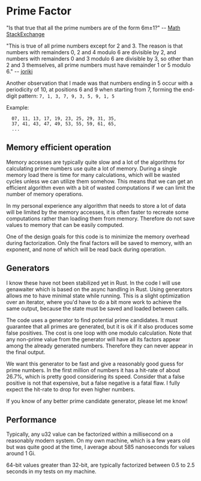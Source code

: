 # Prime Factor

"Is that true that all the prime numbers are of the form 6m±1?" -- [Math StackExchange](https://math.stackexchange.com/questions/41623/is-that-true-that-all-the-prime-numbers-are-of-the-form-6m-pm-1)

"This is true of all prime numbers except for 2 and 3. The reason is that numbers with remainders 0, 2 and 4 modulo 6 are divisible by 2, and numbers with remainders 0 and 3 modulo 6 are divisible by 3, so other than 2 and 3 themselves, all prime numbers must have remainder 1 or 5 modulo 6." -- [joriki](https://math.stackexchange.com/users/6622/joriki)

Another observation that I made was that numbers ending in 5 occur with a periodicity of 10, at positions 6 and 9 when starting from 7, forming the end-digit pattern:
`7, 1, 3, 7, 9, 3, 5, 9, 1, 5`

Example:
```
  07, 11, 13, 17, 19, 23, 25, 29, 31, 35,
  37, 41, 43, 47, 49, 53, 55, 59, 61, 65,
  ...
```

## Memory efficient operation

Memory accesses are typically quite slow and a lot of the algorithms for calculating prime numbers use quite a lot of memory. During a single memory load there is time for many calculations, which will be wasted cycles unless we can utilize them somehow. This means that we can get an efficient algorithm even with a bit of wasted computations if we can limit the number of memory operations.

In my personal experience any algorithm that needs to store a lot of data will be limited by the memory accesses, it is often faster to recreate some computations rather than loading them from memory. Therefore do not save values to memory that can be easily computed.

One of the design goals for this code is to minimize the memory overhead during factorization. Only the final factors will be saved to memory, with an exponent, and none of which will be read back during operation.

## Generators

I know these have not been stabilized yet in Rust. In the code I will use genawaiter which is based on the async handling in Rust. Using generators allows me to have minimal state while running. This is a slight optimization over an iterator, where you'd have to do a bit more work to achieve the same output, because the state must be saved and loaded between calls.

The code uses a generator to find potential prime candidates. It must guarantee that all primes are generated, but it is ok if it also produces some false positives. The cost is one loop with one modulo calculation. Note that any non-prime value from the generator will have all its factors appear among the already generated numbers. Therefore they can never appear in the final output.

We want this generator to be fast and give a reasonably good guess for prime numbers. In the first million of numbers it has a hit-rate of about 26.7%, which is pretty good considering its speed. Consider that a false positive is not that expensive, but a false negative is a fatal flaw. I fully expect the hit-rate to drop for even higher numbers.

If you know of any better prime candidate generator, please let me know!

## Performance

Typically, any u32 value can be factorized within a millisecond on a reasonably modern system. On my own machine, which is a few years old but was quite good at the time, I average about 585 nanoseconds for values around 1 Gi.

64-bit values greater than 32-bit, are typically factorized between 0.5 to 2.5 seconds in my tests on my machine.
